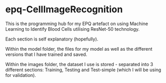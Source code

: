 # epq-CellImageRecognition
 This is the programming hub for my EPQ artefact on using Machine Learning to Identify Blood Cells utilising ResNet-50 technology.

 Each section is self explanatory (hopefully).

 Within the model folder, the files for my model as well as the different versions that I have trained and saved.

 Within the images folder, the dataset I use is stored - separated into 3 different sections: Training, Testing and Test-simple (which I will be using for validation).
